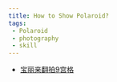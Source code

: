 ```yaml
---
title: How to Show Polaroid?
tags:
 - Polaroid
 - photography
 - skill
---
```


* [宝丽来翻拍9宫格](Photography/Aesthetic/Polaroid/Polaroid_showcase.md)